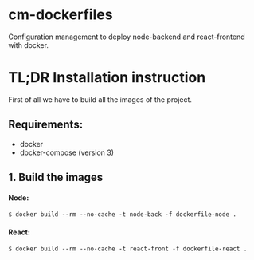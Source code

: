 # cm-dockerfiles
Configuration management to deploy node-backend and react-frontend with docker.

# TL;DR Installation instruction
First of all we have to build all the images of the project.

## Requirements:
- docker
- docker-compose (version 3)

## 1. Build the images

#### Node:
`
$ docker build --rm --no-cache -t node-back -f dockerfile-node . 
`
#### React:
`
$ docker build --rm --no-cache -t react-front -f dockerfile-react . 
`
